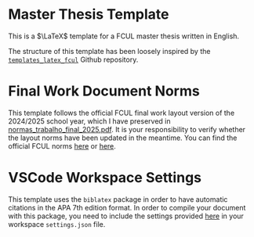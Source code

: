 # Master Thesis Template
This is a $\LaTeX$ template for a FCUL master thesis written in English.

The structure of this template has been loosely inspired by the [`templates_latex_fcul`](https://github.com/dpavot/templates_latex_fcul) Github repository.

# Final Work Document Norms
This template follows the official FCUL final work layout version of the 2024/2025 school year, which I have preserved in [normas_trabalho_final_2025.pdf](normas_trabalho_final_2025.pdf). It is your responsibility to verify whether the layout norms have been updated in the meantime. You can find the official FCUL norms [here](https://ciencias.ulisboa.pt/pt/node/12432/#toc2) or [here](https://ciencias.ulisboa.pt/en/academic-examination-admission-2nd-cycle#toc2).

# VSCode Workspace Settings
This template uses the `biblatex` package in order to have automatic citations in the APA 7th edition format. In order to compile your document with this package, you need to include the settings provided [here](.vscode/settings.json) in your workspace `settings.json` file.

